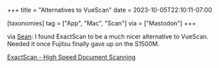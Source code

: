 +++
title = "Alternatives to VueScan"
date = 2023-10-05T22:10:11-07:00

[taxonomies]
tag = ["App", "Mac", "Scan"]
via = ["Mastodon"]
+++

via [Sean](https://hachyderm.io/@santry/111185276470650727): I found ExactScan to be a much nicer alternative to VueScan. Needed it once Fujitsu finally gave up on the S1500M.

<!-- more -->

[ExactScan - High Speed Document Scanning](https://www.exactscan.com)
